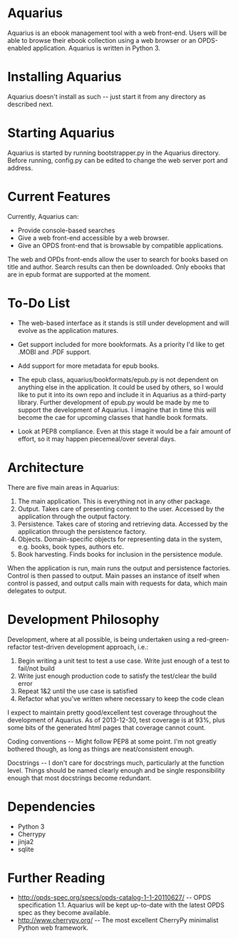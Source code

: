 Aquarius
========
Aquarius is an ebook management tool with a web front-end. Users will be able to browse their ebook collection using a web browser or an OPDS-enabled application. Aquarius is written in Python 3.

Installing Aquarius
===================
Aquarius doesn't install as such -- just start it from any directory as described next.

Starting Aquarius
=================
Aquarius is started by running bootstrapper.py in the Aquarius directory. Before running, config.py can be edited to change the web server port and address.

Current Features
================
Currently, Aquarius can:

* Provide console-based searches
* Give a web front-end accessible by a web browser. 
* Give an OPDS front-end that is browsable by compatible applications.

The web and OPDs front-ends allow the user to search for books based on title and author. Search results can then be downloaded. Only ebooks that are in epub format are supported at the moment.

To-Do List
=================

* The web-based interface as it stands is still under development and will evolve as the application matures.

* Get support included for more bookformats. As a priority I'd like to get .MOBI and .PDF support.

* Add support for more metadata for epub books.

* The epub class, aquarius/bookformats/epub.py is not dependent on anything else in the application. It could be used by others, so I would like to put it into its own repo and include it in Aquarius as a third-party library. Further development of epub.py would be made by me to support the development of Aquarius. I imagine that in time this will become the cae for upcoming classes that handle book formats.

* Look at PEP8 compliance. Even at this stage it would be a fair amount of effort, so it may happen piecemeal/over several days.

Architecture
============
There are five main areas in Aquarius:

1. The main application. This is everything not in any other package.
2. Output. Takes care of presenting content to the user. Accessed by the application through the output factory.
3. Persistence. Takes care of storing and retrieving data. Accessed by the application through the persistence factory.
4. Objects. Domain-specific objects for representing data in the system, e.g. books, book types, authors etc.
5. Book harvesting. Finds books for inclusion in the persistence module.

When the application is run, main runs the output and persistence factories. Control is then passed to output. Main passes an instance of itself when control is passed, and output calls main with requests for data, which main delegates to output.

Development Philosophy
======================
Development, where at all possible, is being undertaken using a red-green-refactor test-driven development approach, i.e.:

1. Begin writing a unit test to test a use case. Write just enough of a test to fail/not build
2. Write just enough production code to satisfy the test/clear the build error
3. Repeat 1&2 until the use case is satisfied
4. Refactor what you've written where necessary to keep the code clean

I expect to maintain pretty good/excellent test coverage throughout the development of Aquarius. As of 2013-12-30, test coverage is at 93%, plus some bits of the generated html pages that coverage cannot count.

Coding conventions -- Might follow PEP8 at some point. I'm not greatly bothered though, as long as things are neat/consistent enough.

Docstrings -- I don't care for docstrings much, particularly at the function level. Things should be named clearly enough and be single responsibility enough that most docstrings become redundant.

Dependencies
============

* Python 3
* Cherrypy
* jinja2
* sqlite

Further Reading
===============

* http://opds-spec.org/specs/opds-catalog-1-1-20110627/ -- OPDS specification 1.1. Aquarius will be kept up-to-date with the latest OPDS spec as they become available.
* http://www.cherrypy.org/ -- The most excellent CherryPy minimalist Python web framework.
